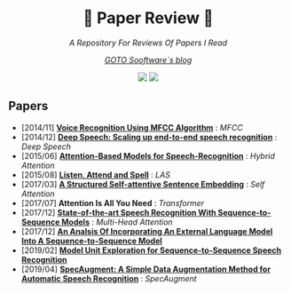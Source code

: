 # <h1 align="center">:star2: Paper Review :star2:</h1>
  
<p align=center><i> A Repository For Reviews Of Papers I Read </i></p>  
<p align=center><i> <a href = "https://sooftware.github.io/">  GOTO Sooftware`s blog   </a> </i></p>  
<p align=center><i> <img src="https://img.shields.io/badge/License-MIT-yellow"> <img src="https://img.shields.io/badge/contributors-welcome-yellowgreen"> </i></p>  
  
## Papers  
* \[2014/11\] [**Voice Recognition Using MFCC Algorithm**](https://blog.naver.com/sooftware/221661644808) : *MFCC*    
* \[2014/12\] [**Deep Speech: Scaling up end-to-end speech recognition**](https://github.com/sh951011/Paper-Review/blob/master/Review/Deep%20Speech-Scaling%20up%20end-to-end%20speech%20recognition.md) : *Deep Speech*  
* \[2015/06\] [**Attention-Based Models for Speech-Recognition**](https://github.com/sh951011/Paper-Review/blob/master/Review/Attention-Based%20Models%20for%20Speech%20Recognition.md) : *Hybrid Attention*  
* \[2015/08\] [**Listen, Attend and Spell**](https://github.com/sh951011/Paper-Review/blob/master/Review/Listen%2C%20Attend%20and%20Spell.md) : *LAS*  
* \[2017/03\] [**A Structured Self-attentive Sentence Embedding**](https://github.com/sh951011/Paper-Review/blob/master/Review/A%20Structured%20Self-attentive%20Sentence%20Embedding.md) : *Self Attention*
* \[2017/07\] **Attention Is All You Need** : *Transformer*
* \[2017/12\] [**State-of-the-art Speech Recognition With Sequence-to-Sequence Models**](https://github.com/sh951011/Paper-Review/blob/master/Review/State%20Of%20The%20Art%20Speech%20Recognition%20with%20Sequence%20to%20Sequence%20Models.md) : *Multi-Head Attention*
* \[2017/12\] [**An Analsis Of Incorporating An External Language Model Into A Sequence-to-Sequence Model**](https://github.com/sooftware/Paper-Review/blob/master/Review/An%20Analysis%20Of%20Incorporating%20An%20External%20Language%20Model%20Into%20A%20Sequence-to-Sequence%20Model.md)  
* \[2019/02\] [**Model Unit Exploration for Sequence-to-Sequence Speech Recognition**](https://github.com/sh951011/Paper-Review/blob/master/Review/Model%20Unit%20Exploration%20for%20Sequence-to-Sequence%20Speech%20Recognition.md)
* \[2019/04\] [**SpecAugment:  A Simple Data Augmentation Method for Automatic Speech Recognition**](https://github.com/sh951011/Paper-Review/blob/master/Review/A%20Simple%20Data%20Augmentation%20Method%20for%20Automatic%20Speech%20Recognition.md) : *SpecAugment*
